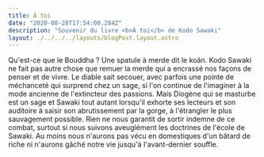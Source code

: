```yaml
---
title: À toi
date: "2020-08-28T17:54:00.284Z"
description: "Souvenir du livre <b>À toi</b> de Kodo Sawaki"
layout: ./../../../layouts/blogPost.layout.astro
---
```


Qu'est-ce que le Bouddha ? Une spatule à merde dit le koân. Kodo Sawaki ne fait pas autre chose que remuer la merde qui a encrassé nos façons de penser et de vivre. Le diable sait secouer, avec parfois une pointe de méchanceté qui surprend chez un sage, si l'on continue de l'imaginer à la mode ancienne de l'extincteur des passions. Mais Diogène qui se masturbe est un sage et Sawaki tout autant lorsqu'il exhorte ses lecteurs et son auditoire à saisir son abrutissement par la gorge, à l'étrangler le plus sauvagement possible. Rien ne nous garantit de sortir indemne de ce combat, surtout si nous suivons aveuglément les doctrines de l'école de Sawaki. Au moins nous n'aurons pas vécu en domestiques d'un bâtard de riche ni n'aurons gâché notre vie jusqu'à l'avant-dernier souffle.
